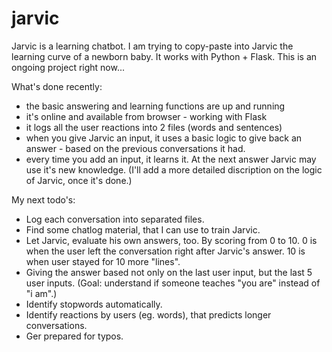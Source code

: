 # jarvic
Jarvic is a learning chatbot. I am trying to copy-paste into Jarvic the learning curve of a newborn baby. It works with Python + Flask.
This is an ongoing project right now...

What's done recently:
- the basic answering and learning functions are up and running
- it's online and available from browser - working with Flask
- it logs all the user reactions into 2 files (words and sentences)
- when you give Jarvic an input, it uses a basic logic to give back an answer - based on the previous conversations it had.
- every time you add an input, it learns it. At the next answer Jarvic may use it's new knowledge.
(I'll add a more detailed discription on the logic of Jarvic, once it's done.)

My next todo's:

- Log each conversation into separated files.
- Find some chatlog material, that I can use to train Jarvic.
- Let Jarvic, evaluate his own answers, too. By scoring from 0 to 10. 0 is when the user left the conversation right after Jarvic's answer. 10 is when user stayed for 10 more "lines".
- Giving the answer based not only on the last user input, but the last 5 user inputs. (Goal: understand if someone teaches "you are" instead of "i am".)
- Identify stopwords automatically.
- Identify reactions by users (eg. words), that predicts longer conversations.
- Ger prepared for typos.